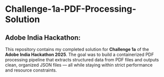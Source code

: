 # Challenge-1a-PDF-Processing-Solution
## Adobe India Hackathon:
This repository contains my completed solution for **Challenge 1a** of the **Adobe India Hackathon 2025**. The goal was to build a containerized PDF processing pipeline that extracts structured data from PDF files and outputs clean, organized JSON files — all while staying within strict performance and resource constraints.
